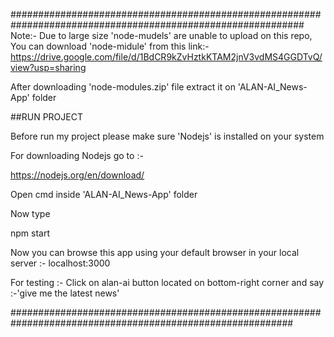 #############################################################################################################
Note:- Due to large size 'node-mudels' are unable to upload on this repo,
       You can download 'node-midule' from this link:-
       https://drive.google.com/file/d/1BdCR9kZvHztkKTAM2jnV3vdMS4GGDTvQ/view?usp=sharing
       
       
After downloading 'node-modules.zip' file extract it on 'ALAN-AI_News-App' folder
       
##RUN PROJECT 

Before run my project please make sure 'Nodejs' is installed on your system

For downloading Nodejs go to :-

https://nodejs.org/en/download/

Open cmd inside 'ALAN-AI_News-App' folder

Now type

npm start

Now you can browse this app using your default browser in your local server :- localhost:3000 

For testing :- Click on alan-ai button located on bottom-right corner and say :-'give me the latest news'


###########################################################################################################
